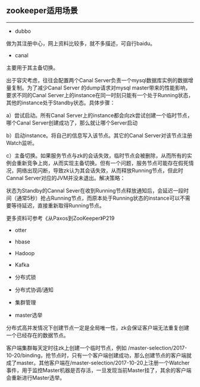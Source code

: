 ## zookeeper适用场景

---

* dubbo

做为其注册中心，网上资料比较多，就不多描述，可自行baidu。

* canal

主要用于其主备切换。

出于容灾考虑，往往会配置两个Canal Server负责一个mysql数据库实例的数据增量复制。为了减少Canal Server 的dump请求对mysql master带来的性能影响，要求不同的Canal Server上的instance在同一时刻只能有一个处于Running状态，其他的instance处于Standby状态。具体步骤：

a）尝试启动。所有Canal Server上的instance都会向zk尝试创建一个临时节点，哪个Canal Server创建成功了，那么就让哪个Server启动

b）启动instance。将自己的信息写入该节点。其它的Canal Server对该节点注册Watch监听。

c）主备切换。如果服务节点与zk的会话失效，临时节点会被删除，从而所有的实例会重新竞争上岗，从而实现主备切换。但有一个问题，服务节点可能存在假死情况，网络出现闪断，导致zk认为其会话失效，从而释放Running节点，但此时Cannal Server对应的JVM并没未退出。解决策略：

状态为Standby的Cannal Sever在收到Running节点释放通知后，会延迟一段时间（通常5秒）抢占Running节点，而原本处于Running状态的instance可以不需要等待延迟，直接重新取得Running节点。

更多资料可参考《从Paxos到ZooKeeper》P219

* otter

* hbase

* Hadoop

* Kafka

* 分布式锁

* 分布式协调/通知

* 集群管理

* master选举

分布式高并发情况下创建节点一定是全局唯一性，zk会保证客户端无法重复创建一个已经存在的数据节点。

客户端集群每天定时往zk上创建一个临时节点，例如 /master-selection/2017-10-20/binding，抢节点时，只有一个客户端创建成功，那么创建节点的客户端就成了master。其他客户端在/master-selection/2017-10-20上注册一个Watcher事件，用于监控Master机器是否存活，一旦发现当前Master挂了，其余的客户端会重新进行Master选举。










